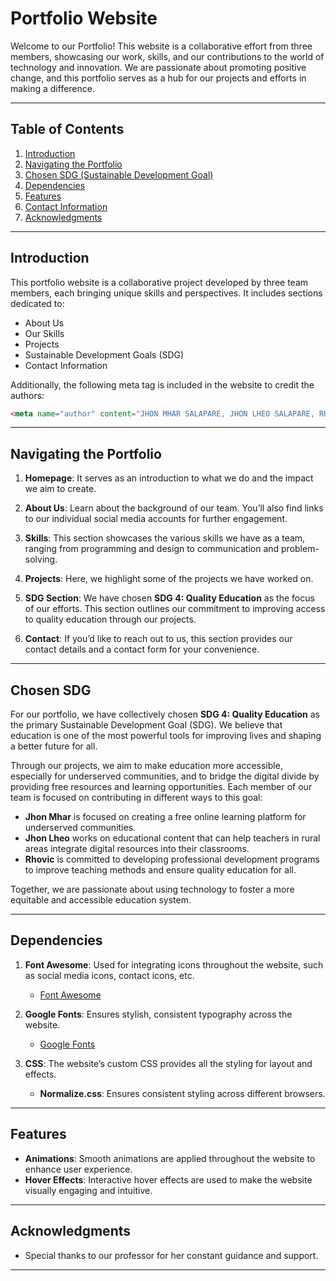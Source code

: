 # Portfolio Website

Welcome to our Portfolio! This website is a collaborative effort from three members, showcasing our work, skills, and our contributions to the world of technology and innovation. We are passionate about promoting positive change, and this portfolio serves as a hub for our projects and efforts in making a difference.

---

## Table of Contents

1. [Introduction](#introduction)
2. [Navigating the Portfolio](#navigating-the-portfolio)
3. [Chosen SDG (Sustainable Development Goal)](#chosen-sdg)
4. [Dependencies](#dependencies)
5. [Features](#features)
6. [Contact Information](#contact-information)
7. [Acknowledgments](#acknowledgments)

---

## Introduction

This portfolio website is a collaborative project developed by three team members, each bringing unique skills and perspectives. It includes sections dedicated to:

- About Us
- Our Skills
- Projects
- Sustainable Development Goals (SDG)
- Contact Information

Additionally, the following meta tag is included in the website to credit the authors:

```html
<meta name="author" content="JHON MHAR SALAPARE, JHON LHEO SALAPARE, RHOVIC ASIS">
```

---

## Navigating the Portfolio

1. **Homepage**: It serves as an introduction to what we do and the impact we aim to create.

2. **About Us**: Learn about the background of our team. You’ll also find links to our individual social media accounts for further engagement.

3. **Skills**: This section showcases the various skills we have as a team, ranging from programming and design to communication and problem-solving.

4. **Projects**: Here, we highlight some of the projects we have worked on.

5. **SDG Section**: We have chosen **SDG 4: Quality Education** as the focus of our efforts. This section outlines our commitment to improving access to quality education through our projects.

6. **Contact**: If you’d like to reach out to us, this section provides our contact details and a contact form for your convenience.

---

## Chosen SDG

For our portfolio, we have collectively chosen **SDG 4: Quality Education** as the primary Sustainable Development Goal (SDG). We believe that education is one of the most powerful tools for improving lives and shaping a better future for all. 

Through our projects, we aim to make education more accessible, especially for underserved communities, and to bridge the digital divide by providing free resources and learning opportunities. Each member of our team is focused on contributing in different ways to this goal:

- **Jhon Mhar** is focused on creating a free online learning platform for underserved communities.
- **Jhon Lheo** works on educational content that can help teachers in rural areas integrate digital resources into their classrooms.
- **Rhovic** is committed to developing professional development programs to improve teaching methods and ensure quality education for all.

Together, we are passionate about using technology to foster a more equitable and accessible education system.

---

## Dependencies

1. **Font Awesome**: Used for integrating icons throughout the website, such as social media icons, contact icons, etc.
   - [Font Awesome](https://fontawesome.com/)

2. **Google Fonts**: Ensures stylish, consistent typography across the website.
   - [Google Fonts](https://fonts.google.com/)

3. **CSS**: The website’s custom CSS provides all the styling for layout and effects.

   - **Normalize.css**: Ensures consistent styling across different browsers.

---

## Features

- **Animations**: Smooth animations are applied throughout the website to enhance user experience.
- **Hover Effects**: Interactive hover effects are used to make the website visually engaging and intuitive.

---


## Acknowledgments

- Special thanks to our professor for her constant guidance and support.


---

